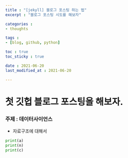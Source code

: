 ```yaml
---
title : "[jekyll] 블로그 포스팅 하는 법"
excerpt : "블로그 포스팅 시도를 해보자"

categories : 
- thoughts

tags : 
- [blog, github, python]

toc : true 
toc_sticky : true 

date : 2021-06-20
last_modified_at : 2021-06-20

---
```

# 첫 깃헙 블로그 포스팅을 해보자. 
### 주제 : 데이터사이언스 
- 자료구조에 대해서 

```python
print(a)
print(n)
print(c)
```





